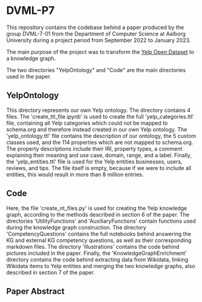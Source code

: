 # DVML-P7

This repository contains the codebase behind a paper produced by the group DVML-7-01 from the Department of Computer Science at Aalborg University during a project period from September 2022 to January 2023. 

The main purpose of the project was to transform the [Yelp Open Dataset](https://www.yelp.com/dataset) to a knowledge graph.

The two directories "YelpOntology" and "Code" are the main directories used in the paper.

## YelpOntology
This directory represents our own Yelp ontology.
The directory contains 4 files. The 'create_ttl_file.ipynb' is used to create the full 'yelp_categories.ttl' file, containing all Yelp categories which could not be mapped to schema.org and therefore instead created in our own Yelp ontology. 
The 'yelp_ontology.ttl' file contains the description of our ontology, the 5 custom classes used, and the 114 properties which are not mapped to schema.org. The property descriptions include their IRI, property types, a comment explaining their meaning and use case, domain, range, and a label. 
Finally, the 'yelp_entities.ttl' file is used for the Yelp entities businesses, users, reviews, and tips. The file itself is empty, because if we were to include all entities, this would result in more than 8 million entries.

## Code

Here, the file 'create_nt_files.py' is used for creating the Yelp knowledge graph, according to the methods described in section 6 of the paper. 
The directories 'UtilityFunctions' and 'AuxiliaryFunctions' contain functions used during the knowledge graph construction. 
The directory 'CompetencyQuestions' contains the full notebooks behind answering the KG and external KG competency questions, as well as their corresponding markdown files. 
The directory 'Illustrations' contains the code behind pictures included in the paper.
Finally, the 'KnowledgeGraphEnrichment' directory contains the code behind extracting data from Wikidata, linking Wikidata items to Yelp entities and merging the two knowledge graphs, also described in section 7 of the paper.

## Paper Abstract 


